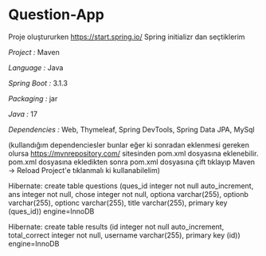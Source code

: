 # Question-App

Proje oluştururken https://start.spring.io/  Spring initializr dan seçtiklerim

*Project :* Maven 

*Language :* Java

*Spring Boot :* 3.1.3

*Packaging :* jar

*Java :* 17

*Dependencies :* Web, Thymeleaf, Spring DevTools,  Spring Data JPA, MySql 

(kullandığım dependenciesler bunlar eğer ki sonradan eklenmesi gereken olursa https://mvnrepository.com/ sitesinden pom.xml dosyasına eklenebilir. pom.xml dosyasına ekledikten sonra pom.xml dosyasına çift tıklayıp Maven -> Reload Project'e tıklanmalı ki kullanabilelim)

Hibernate: create table questions (ques_id integer not null auto_increment, ans integer not null, chose integer not null, optiona varchar(255), optionb varchar(255), optionc varchar(255), title varchar(255), primary key (ques_id)) engine=InnoDB

Hibernate: create table results (id integer not null auto_increment, total_correct integer not null, username varchar(255), primary key (id)) engine=InnoDB
